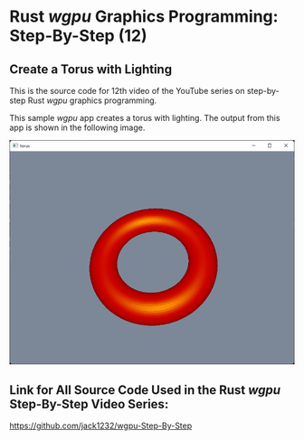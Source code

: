 # Rust *wgpu* Graphics Programming: Step-By-Step (12) 
## Create a Torus with Lighting

This is the source code for 12th video of the YouTube series on step-by-step Rust *wgpu* graphics programming.

This sample *wgpu* app creates a torus with lighting. The output from this app is shown in the following image.

![wgpu12](src/images/image01.png)

## Link for All Source Code Used in the Rust *wgpu* Step-By-Step Video Series:

https://github.com/jack1232/wgpu-Step-By-Step

